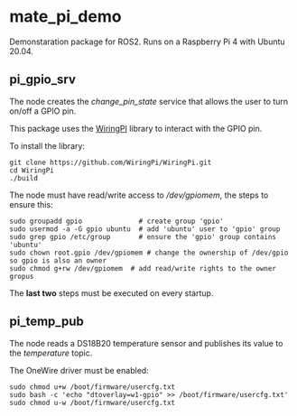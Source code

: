 # mate_pi_demo

Demonstaration package for ROS2. Runs on a Raspberry Pi 4 with Ubuntu 20.04.

## pi_gpio_srv

The node creates the *change_pin_state* service that allows the user to turn on/off a GPIO pin.

This package uses the [WiringPI](https://github.com/WiringPi/WiringPi.git) library to interact with the GPIO pin.

To install the library:
```
git clone https://github.com/WiringPi/WiringPi.git
cd WiringPi
./build
```

The node must have read/write access to */dev/gpiomem*, the steps to ensure this:
```
sudo groupadd gpio              # create group 'gpio'
sudo usermod -a -G gpio ubuntu  # add 'ubuntu' user to 'gpio' group
sudo grep gpio /etc/group       # ensure the 'gpio' group contains 'ubuntu'
sudo chown root.gpio /dev/gpiomem # change the ownership of /dev/gpio so gpio is also an owner
sudo chmod g+rw /dev/gpiomem  # add read/write rights to the owner gropus
```

The **last two** steps must be executed on every startup.

## pi_temp_pub

The node reads a DS18B20 temperature sensor and publishes its value to the *temperature* topic.

The OneWire driver must be enabled:
```
sudo chmod u+w /boot/firmware/usercfg.txt
sudo bash -c 'echo "dtoverlay=w1-gpio" >> /boot/firmware/usercfg.txt'
sudo chmod u-w /boot/firmware/usercfg.txt
```

